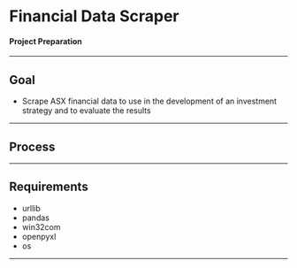 ﻿Financial Data Scraper
===================


#### Project Preparation
------------------------------------------------------------------------

Goal
-------------------
 - Scrape ASX financial data to use in the development of an investment strategy and to evaluate the results

----------

Process
-------------


----------

Requirements
--------------------
- urllib  
- pandas  
- win32com   
- openpyxl  
- os  
----------
